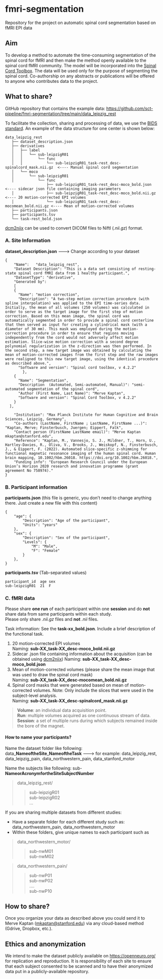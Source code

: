 # fmri-segmentation
Repository for the project on automatic spinal cord segmentation based on fMRI EPI data

## Aim
To develop a method to automate the time-consuming segmentation
of the spinal cord for fMRI and then make the method openly available to the spinal cord fMRI community. The model will be incorporated into the [Spinal Cord Toolbox](https://spinalcordtoolbox.com/). The data will be used only for the purpose of segmenting the spinal cord. Co-authorship on any abstracts or publications will be offered to anyone who contributes data to the project.

## What to share?
GitHub repository that contains the example data: https://github.com/sct-pipeline/fmri-segmentation/tree/main/data_leipzig_rest

To facilitate the collection, sharing and processing of data, we use the [BIDS standard](https://bids.neuroimaging.io/). An example of the data structure for one center is shown below:
```
data_leipzig_rest
   ├── dataset_description.json
   ├── derivatives
   │   ├── label
   │   │   └── sub-leipzigR01
   │   │       └── func
   │   │           └── sub-leipzigR01_task-rest_desc-spinalcord_mask.nii.gz  <---- Manual spinal cord segmentation
   │   └── moco
   │       └── sub-leipzigR01
   │           └── func
                   ├── sub-leipzigR01_task-rest_desc-moco_bold.json       <---- sidecar json file containing imaging parameters
   │               ├── sub-leipzigR01_task-rest_desc-moco_bold.nii.gz     <---- 20 motion-corrected EPI volumes                 
   │               └── sub-leipzigR01_task-rest_desc-mocomean_bold.nii.gz <---- Mean of motion-corrected volumes
   ├── participants.json
   ├── participants.tsv
   └── task-rest_bold.json
   ```
[dcm2niix](https://github.com/rordenlab/dcm2niix) can be used to convert DICOM files to NiftI (*.nii.gz*) format.

### A. Site Information
**dataset_description.json** ---> Change according to your dataset
```
{
	"Name":   "data_leipzig_rest",
	"Dataset Description": "This is a data set consisting of resting-state spinal cord fMRI data from 1 healthy participant.",
	"DatasetType": "derivative",
	"Generated by":
	[
    {
      "Name": "motion correction",
      "Description": "A two-step motion correction procedure (with spline interpolation) was applied to the EPI time-series data. Initially, the mean of all volumes (250 volumes) was calculated in order to serve as the target image for the first step of motion correction. Based on this mean image, the spinal cord was automatically segmented in order to provide a spinal cord centerline that then served as input for creating a cylindrical mask (with a diameter of 30 mm). This mask was employed during the motion-correction procedure in order to ensure that regions moving independently from the cord would not adversely affect motion estimation. Slice-wise motion correction with a second degree polynomial regularization in the z-direction was then performed. In the second step, a new target image was obtained by calculating the mean of motion-corrected images from the first step and the raw images were realigned to this new target image, using the identical procedure as described above.",
      "Software and version": "Spinal cord toolbox, v 4.2.2"
        },
    {
      "Name": "Segmentation",
      "Description  (Automated, Semi-automated, Manual)": "semi- automated segmentation of the spinal cord",
      "Author (First Name, Last Name)": "Merve Kaptan",
      "Software and version": "Spinal Cord Toolbox, v 4.2.2"
    }
  ],

	"Institution": "Max Planck Institute for Human Cognitive and Brain Sciences, Leipzig, Germany",
	"Co-authors (LastName, FirstName ; LastName, FirstName ...)": "Kaptan, Merve; Finsterbusch, Juergen; Eippert, Falk",
	"Contact person (FirstName LastName email)": "Merve Kaptan mkaptan@stanford.edu",
	"Reference": "Kaptan, M., Vannesjo, S. J., Mildner, T., Horn, U., Hartley-Davies, R., Oliva, V., Brooks, J., Weiskopf, N., Finsterbusch, J., & Eippert, F. (2022). Automated slice-specific z-shimming for functional magnetic resonance imaging of the human spinal cord. Human brain mapping, 10.1002/hbm.26018. https://doi.org/10.1002/hbm.26018.",
	"Funding info": "European Research Council under the European Union’s Horizon 2020 research and innovation programme (grant agreement No 758974)."
}
```


### B. Participant information
**participants.json** (this file is generic, you don’t need to change anything there. Just create a new file with this content)
```
{
    "age": {
        "Description": "Age of the participant",
        "Units": "years"
    },
    "sex": {
        "Description": "Sex of the participant",
        "Levels": {
            "M": "Male",
            "F": "Female"
        }
    },
}
```
**participants.tsv** (Tab-separated values)
```
participant_id  age sex
sub-leipzigR01  21  F
````
### C. fMRI data
Please share **one run** of each participant within one **session** and do **not** share data from same participants within each study. <br />
Please only share *.nii.gz* files and **not** *.nii* files.

Task information: See the **task-xx_bold.json**. Include a brief description of the functional task.
1. 	20 motion-corrected EPI volumes <br />
Naming: **sub-XX_task-XX_desc-moco_bold.nii.gz**
2. Sidecar .json file containing information about the acquisition (can be obtained using [dcm2niix](https://github.com/rordenlab/dcm2niix))
Naming: **sub-XX_task-XX_desc-moco_bold.json**
3. 	Mean of motion-corrected volumes (please share the mean image that was used to draw the spinal cord mask) <br />
Naming: **sub-XX_task-XX_desc-mocomean_bold.nii.gz**
4. 	Spinal cord masks that were generated based on mean of motion-corrected volumes. Note: Only include the slices that were used in the subject-level analysis. <br />
Naming: **sub-XX_task-XX_desc-spinalcord_mask.nii.gz**

> **Volume**: an individual data acquisition point. <br />
> **Run**: multiple volumes acquired as one continuous stream of data. <br />
> **Session**: a set of multiple runs during which subjects remained inside the bore of the magnet.

#### How to name your participants?
Name the dataset folder like following:
data_**NameoftheSite**_**NameoftheTask** ---> for example: data_leipzig_rest, data_leipzig_pain, data_northwestern_pain, data_stanford_motor

Name the subjects like following: sub-**NameorAcronymfortheSiteSubjectNumber**
>  data_leipzig_rest/
  >> sub-leipzigR01 <br />
  >> sub-leipzigR02 <br />
  ...

If you are sharing multiple datasets from different studies:
- Have a separate folder for each different study such as: data_northwestern_pain, data_northwestern_motor
- Within these folders, give unique names to each participant such as

>  data_northwestern_motor/
  >> sub-nwM01 <br />
  >> sub-nwM02

> data_northwestern_pain/
>> sub-nwP01 <br />
>> sub-nwP02 <br />
>> .... <br />
sub-nwP10


## How to share?
Once you organize your data as described above you could send it to Merve Kaptan (mkaptan@stanford.edu) via any cloud-based method (Gdrive, Dropbox, etc.).

## Ethics and anonymization
We intend to make the dataset publicly available on https://openneuro.org/ for replication and reproduction. It is responsibility of each site to ensure that each subject consented to be scanned and to have their anonymized data put in a publicly-available repository.
